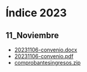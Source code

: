 # Índice 2023

## 11_Noviembre

- [20231106-convenio.docx](./1_Evidencia_Cronologica/2023/11_Noviembre/20231106-convenio.docx)
- [20231106-convenio.pdf](./1_Evidencia_Cronologica/2023/11_Noviembre/20231106-convenio.pdf)
- [comprobantesingresos.zip](./1_Evidencia_Cronologica/2023/11_Noviembre/comprobantesingresos.zip)
